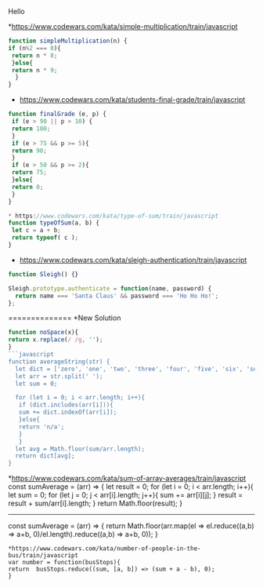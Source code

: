 Hello


*https://www.codewars.com/kata/simple-multiplication/train/javascript
```javascript
function simpleMultiplication(n) {
if (n%2 === 0){
 return n * 8;
 }else{
 return n * 9;
  }
}
```
* https://www.codewars.com/kata/students-final-grade/train/javascript
```javascript
function finalGrade (e, p) {
 if (e > 90 || p > 10) {
 return 100;
 }
 if (e > 75 && p >= 5){
 return 90;
 }
 if (e > 50 && p >= 2){
 return 75;
 }else{
 return 0;
 }
}
```
```javascript
* https://www.codewars.com/kata/type-of-sum/train/javascript
function typeOfSum(a, b) {
 let c = a + b;
 return typeof( c );
}
```
* https://www.codewars.com/kata/sleigh-authentication/train/javascript
```javascript
function Sleigh() {}

Sleigh.prototype.authenticate = function(name, password) {
  return name === 'Santa Claus' && password === 'Ho Ho Ho!';
};
```
==============
*New Solution
```javascript
function noSpace(x){
return x.replace(/ /g, '');
}
```javascript
function averageString(str) {
  let dict = ['zero', 'one', 'two', 'three', 'four', 'five', 'six', 'seven', 'eight', 'nine'];
  let arr = str.split(' ');
  let sum = 0;

  for (let i = 0; i < arr.length; i++){
   if (dict.includes(arr[i])){
   sum += dict.indexOf(arr[i]);
   }else{
   return 'n/a';
   }
   }
  let avg = Math.floor(sum/arr.length);
  return dict[avg];
}
```
*https://www.codewars.com/kata/sum-of-array-averages/train/javascript
const sumAverage = (arr) => {
  let result = 0;
  for (let i = 0; i < arr.length; i++){
  let sum = 0;
   for (let j = 0; j < arr[i].length; j++){
    sum += arr[i][j];
    }
    result = result + sum/arr[i].length;
   }
  return Math.floor(result);
}
***
const sumAverage = (arr) => {
  return Math.floor(arr.map(el => el.reduce((a,b) => a+b, 0)/el.length).reduce((a,b) => a+b, 0));
  }
  ```
*https://www.codewars.com/kata/number-of-people-in-the-bus/train/javascript
var number = function(busStops){
 return  busStops.reduce((sum, [a, b]) => (sum + a - b), 0);
}
```
